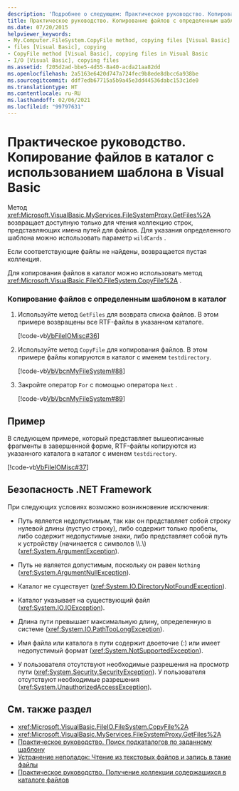 ```yaml
---
description: 'Подробнее о следующем: Практическое руководство. Копирование файлов в каталог с использованием шаблона в Visual Basic'
title: Практическое руководство. Копирование файлов с определенным шаблоном в каталог
ms.date: 07/20/2015
helpviewer_keywords:
- My.Computer.FileSystem.CopyFile method, copying files [Visual Basic]
- files [Visual Basic], copying
- CopyFile method [Visual Basic], copying files in Visual Basic
- I/O [Visual Basic], copying files
ms.assetid: f205d2ad-bbe5-4d55-8a40-acda21aa82dd
ms.openlocfilehash: 2a5163e6420d747a724fec9b8ede8dbcc6a938be
ms.sourcegitcommit: ddf7edb67715a5b9a45e3dd44536dabc153c1de0
ms.translationtype: HT
ms.contentlocale: ru-RU
ms.lasthandoff: 02/06/2021
ms.locfileid: "99797631"
---
```

# <a name="how-to-copy-files-with-a-specific-pattern-to-a-directory-in-visual-basic"></a>Практическое руководство. Копирование файлов в каталог с использованием шаблона в Visual Basic

Метод <xref:Microsoft.VisualBasic.MyServices.FileSystemProxy.GetFiles%2A> возвращает доступную только для чтения коллекцию строк, представляющих имена путей для файлов. Для указания определенного шаблона можно использовать параметр `wildCards` .  
  
 Если соответствующие файлы не найдены, возвращается пустая коллекция.  
  
 Для копирования файлов в каталог можно использовать метод <xref:Microsoft.VisualBasic.FileIO.FileSystem.CopyFile%2A> .  
  
### <a name="to-copy-files-with-a-specific-pattern-to-a-directory"></a>Копирование файлов с определенным шаблоном в каталог  
  
1. Используйте метод `GetFiles` для возврата списка файлов. В этом примере возвращены все RTF-файлы в указанном каталоге.  
  
     [!code-vb[VbFileIOMisc#36](~/samples/snippets/visualbasic/VS_Snippets_VBCSharp/VbFileIOMisc/VB/Class1.vb#36)]  
  
2. Используйте метод `CopyFile` для копирования файлов. В этом примере файлы копируются в каталог с именем `testdirectory`.  
  
     [!code-vb[VbVbcnMyFileSystem#88](~/samples/snippets/visualbasic/VS_Snippets_VBCSharp/VbVbcnMyFileSystem/VB/Class1.vb#88)]  
  
3. Закройте оператор `For` с помощью оператора `Next` .  
  
     [!code-vb[VbVbcnMyFileSystem#89](~/samples/snippets/visualbasic/VS_Snippets_VBCSharp/VbVbcnMyFileSystem/VB/Class1.vb#89)]  
  
## <a name="example"></a>Пример  

 В следующем примере, который представляет вышеописанные фрагменты в завершенной форме, RTF-файлы копируются из указанного каталога в каталог с именем `testdirectory`.  
  
 [!code-vb[VbFileIOMisc#37](~/samples/snippets/visualbasic/VS_Snippets_VBCSharp/VbFileIOMisc/VB/Class1.vb#37)]  
  
## <a name="net-framework-security"></a>Безопасность .NET Framework  

 При следующих условиях возможно возникновение исключения:  
  
- Путь является недопустимым, так как он представляет собой строку нулевой длины (пустую строку), либо содержит только пробелы, либо содержит недопустимые знаки, либо представляет собой путь к устройству (начинается с символов \\\\.\\) (<xref:System.ArgumentException>).  
  
- Путь не является допустимым, поскольку он равен `Nothing` (<xref:System.ArgumentNullException>).  
  
- Каталог не существует (<xref:System.IO.DirectoryNotFoundException>).  
  
- Каталог указывает на существующий файл (<xref:System.IO.IOException>).  
  
- Длина пути превышает максимальную длину, определенную в системе (<xref:System.IO.PathTooLongException>).  
  
- Имя файла или каталога в пути содержит двоеточие (:) или имеет недопустимый формат (<xref:System.NotSupportedException>).  
  
- У пользователя отсутствуют необходимые разрешения на просмотр пути (<xref:System.Security.SecurityException>). У пользователя отсутствуют необходимые разрешения (<xref:System.UnauthorizedAccessException>).  
  
## <a name="see-also"></a>См. также раздел

- <xref:Microsoft.VisualBasic.FileIO.FileSystem.CopyFile%2A>
- <xref:Microsoft.VisualBasic.MyServices.FileSystemProxy.GetFiles%2A>
- [Практическое руководство. Поиск подкаталогов по заданному шаблону](how-to-find-subdirectories-with-a-specific-pattern.md)
- [Устранение неполадок: Чтение из текстовых файлов и запись в такие файлы](troubleshooting-reading-from-and-writing-to-text-files.md)
- [Практическое руководство. Получение коллекции содержащихся в каталоге файлов](how-to-get-the-collection-of-files-in-a-directory.md)
